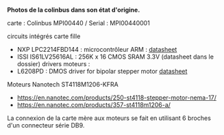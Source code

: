**Photos de la colinbus dans son état d'origine.**

carte : Colinbus MPI00440 / Serial : MPI00440001 

circuits intégrés carte fille  
* NXP LPC2214FBD144 : microcontrôleur ARM : [datasheet](https://www.nxp.com/products/processors-and-microcontrollers/arm-based-processors-and-mcus/lpc-cortex-m-mcus/lpc2000-arm7-mcus/single-chip-16-32-bit-arm-microcontrollers-128-256-kb-isp-iap-flash-with-10-bit-adc-and-external-memory-interface:LPC2214FBD144)
* ISSI IS61LV25616AL : 256K x 16 CMOS SRAM 3.3V (datasheet dans le dossier)
drivers moteurs : 
* L6208PD : DMOS driver for bipolar stepper motor [datasheet](https://www.st.com/en/motor-drivers/l6208.html)

Moteurs Nanotech ST4118M1206-KFRA  
* https://en.nanotec.com/products/250-st4118-stepper-motor-nema-17/ 
* https://en.nanotec.com/products/357-st4118m1206-a/

La connexion de la carte mère aux moteurs se fait en utilisant 6 broches d'un connecteur série DB9.


